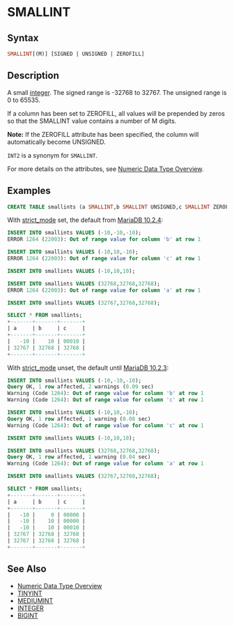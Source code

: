 # SMALLINT

## Syntax

```sql
SMALLINT[(M)] [SIGNED | UNSIGNED | ZEROFILL]
```

## Description

A small [integer](/kb/en/sql_language-data_types-int/). The signed range is -32768 to 32767. The unsigned range is 0 to 65535.

If a column has been set to ZEROFILL, all values will be prepended by zeros so that the SMALLINT value contains a number of M digits.

<strong>Note:</strong> If the ZEROFILL attribute has been specified, the column will automatically become UNSIGNED.

`INT2` is a synonym for `SMALLINT`.

For more details on the attributes, see [Numeric Data Type Overview](/columns-storage-engines-and-plugins/data-types/data-types-numeric-data-types/numeric-data-type-overview/).

## Examples

```sql
CREATE TABLE smallints (a SMALLINT,b SMALLINT UNSIGNED,c SMALLINT ZEROFILL);
```

With [strict_mode](/kb/en/sql-mode/#strict-mode) set, the default from [MariaDB 10.2.4](/kb/en/mariadb-1024-release-notes/):

```sql
INSERT INTO smallints VALUES (-10,-10,-10);
ERROR 1264 (22003): Out of range value for column 'b' at row 1

INSERT INTO smallints VALUES (-10,10,-10);
ERROR 1264 (22003): Out of range value for column 'c' at row 1

INSERT INTO smallints VALUES (-10,10,10);

INSERT INTO smallints VALUES (32768,32768,32768);
ERROR 1264 (22003): Out of range value for column 'a' at row 1

INSERT INTO smallints VALUES (32767,32768,32768);

SELECT * FROM smallints;
+-------+-------+-------+
| a     | b     | c     |
+-------+-------+-------+
|   -10 |    10 | 00010 |
| 32767 | 32768 | 32768 |
+-------+-------+-------+
```

With [strict_mode](/kb/en/sql-mode/#strict-mode) unset, the default until [MariaDB 10.2.3](/kb/en/mariadb-1023-release-notes/):

```sql
INSERT INTO smallints VALUES (-10,-10,-10);
Query OK, 1 row affected, 2 warnings (0.09 sec)
Warning (Code 1264): Out of range value for column 'b' at row 1
Warning (Code 1264): Out of range value for column 'c' at row 1

INSERT INTO smallints VALUES (-10,10,-10);
Query OK, 1 row affected, 1 warning (0.08 sec)
Warning (Code 1264): Out of range value for column 'c' at row 1

INSERT INTO smallints VALUES (-10,10,10);

INSERT INTO smallints VALUES (32768,32768,32768);
Query OK, 1 row affected, 1 warning (0.04 sec)
Warning (Code 1264): Out of range value for column 'a' at row 1

INSERT INTO smallints VALUES (32767,32768,32768);

SELECT * FROM smallints;
+-------+-------+-------+
| a     | b     | c     |
+-------+-------+-------+
|   -10 |     0 | 00000 |
|   -10 |    10 | 00000 |
|   -10 |    10 | 00010 |
| 32767 | 32768 | 32768 |
| 32767 | 32768 | 32768 |
+-------+-------+-------+
```

## See Also

- [Numeric Data Type Overview](/columns-storage-engines-and-plugins/data-types/data-types-numeric-data-types/numeric-data-type-overview/)
- [TINYINT](/columns-storage-engines-and-plugins/data-types/data-types-numeric-data-types/tinyint/)
- [MEDIUMINT](/columns-storage-engines-and-plugins/data-types/data-types-numeric-data-types/mediumint/)
- [INTEGER](/columns-storage-engines-and-plugins/data-types/data-types-numeric-data-types/int/)
- [BIGINT](/columns-storage-engines-and-plugins/data-types/data-types-numeric-data-types/bigint/)